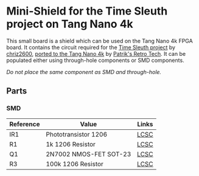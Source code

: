 # Mini-Shield for the Time Sleuth project on Tang Nano 4k
This small board is a shield which can be used on the Tang Nano 4k FPGA board.
It contains the circuit required for the [Time Sleuth project](https://github.com/chriz2600/time-sleuth) by [chriz2600](https://github.com/chriz2600), [ported to the Tang Nano 4k](https://github.com/pthalin/video_lag_tester) by [Patrik's Retro Tech](https://github.com/pthalin).
It can be populated either using through-hole components or SMD components.

*Do not place the same component as SMD and through-hole.*

## Parts
### SMD
| **Reference** | **Value**| **Links**
|---------------|----------|----------|
|IR1 | Phototransistor 1206 | [LCSC](https://www.lcsc.com/product-detail/Phototransistors_Everlight-Elec-PT11-21C-L41-TR8_C16746.html)|
|R1 | 1k 1206 Resistor | [LCSC](https://www.lcsc.com/product-detail/Chip-Resistor-Surface-Mount_UNI-ROYAL-Uniroyal-Elec-1206W4F1001T5E_C4410.html)|
|Q1 | 2N7002 NMOS-FET SOT-23 | [LCSC](https://www.lcsc.com/product-detail/MOSFETs_Jiangsu-Changjing-Electronics-Technology-Co-Ltd-2N7002_C8545.html)|
|R3 | 100k 1206 Resistor | [LCSC](https://www.lcsc.com/product-detail/Chip-Resistor-Surface-Mount_UNI-ROYAL-Uniroyal-Elec-1206W4F1003T5E_C17900.html)|
